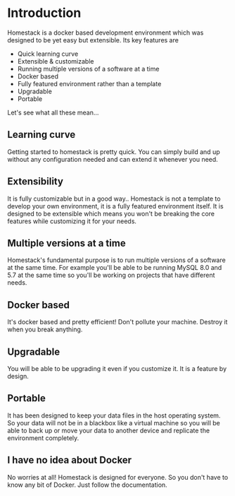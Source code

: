 # Introduction

Homestack is a docker based development environment which was designed to be yet easy but extensible. Its key features are

- Quick learning curve
- Extensible & customizable
- Running multiple versions of a software at a time
- Docker based
- Fully featured environment rather than a template
- Upgradable
- Portable

Let's see what all these mean...

## Learning curve

Getting started to homestack is pretty quick. You can simply build and up without any configuration needed and can extend it whenever you need.

## Extensibility

It is fully customizable but in a good way.. Homestack is not a template to develop your own environment, it is a fully featured environment itself. 
It is designed to be extensible which means you won't be breaking the core features while customizing it for your needs.

## Multiple versions at a time

Homestack's fundamental purpose is to run multiple versions of a software at the same time. For example you'll be able to be running MySQL 8.0 and 5.7 at the same time so 
you'll be working on projects that have different needs.

## Docker based

It's docker based and pretty efficient! Don't pollute your machine. Destroy it when you break anything.

## Upgradable

You will be able to be upgrading it even if you customize it. It is a feature by design.

## Portable

It has been designed to keep your data files in the host operating system. So your data will not be in a blackbox like a virtual machine so you will be able to back up or move your data to
 another device and replicate the environment completely.

## I have no idea about Docker

No worries at all! Homestack is designed for everyone. So you don't have to know any bit of Docker. Just follow the documentation.